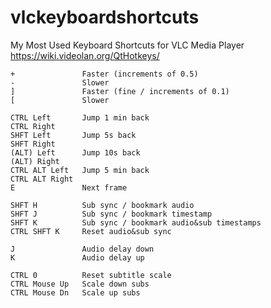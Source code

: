 # vlckeyboardshortcuts
My Most Used Keyboard Shortcuts for VLC Media Player
https://wiki.videolan.org/QtHotkeys/

```
+               Faster (increments of 0.5)
-               Slower
]               Faster (fine / increments of 0.1)
[               Slower

CTRL Left       Jump 1 min back
CTRL Right
SHFT Left       Jump 5s back
SHFT Right
(ALT) Left      Jump 10s back
(ALT) Right
CTRL ALT Left   Jump 5 min back
CTRL ALT Right
E               Next frame

SHFT H          Sub sync / bookmark audio
SHFT J          Sub sync / bookmark timestamp
SHFT K          Sub sync / bookmark audio&sub timestamps
CTRL SHFT K     Reset audio&sub sync

J               Audio delay down
K               Audio delay up

CTRL 0          Reset subtitle scale
CTRL Mouse Up   Scale down subs
CTRL Mouse Dn   Scale up subs
```
